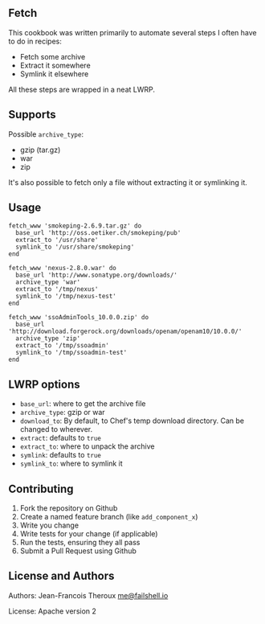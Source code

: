 ## Fetch
This cookbook was written primarily to automate several steps I often have to do in recipes:

+ Fetch some archive
+ Extract it somewhere
+ Symlink it elsewhere

All these steps are wrapped in a neat LWRP.

## Supports

Possible ```archive_type```:
- gzip (tar.gz)
- war
- zip

It's also possible to fetch only a file without extracting it or symlinking it.

## Usage
~~~ text
fetch_www 'smokeping-2.6.9.tar.gz' do
  base_url 'http://oss.oetiker.ch/smokeping/pub'
  extract_to '/usr/share'
  symlink_to '/usr/share/smokeping'
end
~~~

~~~ text
fetch_www 'nexus-2.8.0.war' do
  base_url 'http://www.sonatype.org/downloads/'
  archive_type 'war'
  extract_to '/tmp/nexus'
  symlink_to '/tmp/nexus-test'
end
~~~

~~~ text
fetch_www 'ssoAdminTools_10.0.0.zip' do
  base_url 'http://download.forgerock.org/downloads/openam/openam10/10.0.0/'
  archive_type 'zip'
  extract_to '/tmp/ssoadmin'
  symlink_to '/tmp/ssoadmin-test'
end
~~~

## LWRP options

+ ```base_url```: where to get the archive file
+ ```archive_type```: gzip or war
+ ```download_to```: By default, to Chef's temp download directory. Can be changed to wherever.
+ ```extract```: defaults to ```true```
+ ```extract_to```: where to unpack the archive
+ ```symlink```: defaults to ```true```
+ ```symlink_to```: where to symlink it

## Contributing
1. Fork the repository on Github
2. Create a named feature branch (like `add_component_x`)
3. Write you change
4. Write tests for your change (if applicable)
5. Run the tests, ensuring they all pass
6. Submit a Pull Request using Github

## License and Authors
Authors: Jean-Francois Theroux <me@failshell.io>

License: Apache version 2
